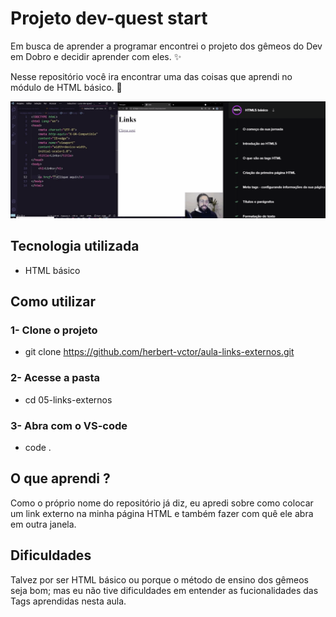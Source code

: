 # Projeto dev-quest start
Em busca de aprender a programar encontrei o projeto dos gêmeos do Dev em Dobro e decidir aprender com eles. ✨

Nesse repositório você ira encontrar uma das coisas que aprendi no módulo de HTML básico. 🚀

[<img src="./aula-links-externo.gif" alt="gif da aula sobre links externo do módulo básico de HTML">](https://www.youtube.com/@DevemDobro)

## Tecnologia utilizada
- HTML básico

## Como utilizar
### 1- Clone o projeto
- git clone <https://github.com/herbert-vctor/aula-links-externos.git>

### 2- Acesse a pasta
- cd 05-links-externos

### 3- Abra com o VS-code
- code .

## O que aprendi ?
Como o próprio nome do repositório já diz, eu apredi sobre como colocar um link externo na minha página HTML e também fazer com quê ele abra em outra janela.

## Dificuldades 
Talvez por ser HTML básico ou porque o método de ensino dos gêmeos seja bom; mas eu não tive dificuldades em entender as fucionalidades das Tags aprendidas nesta aula.